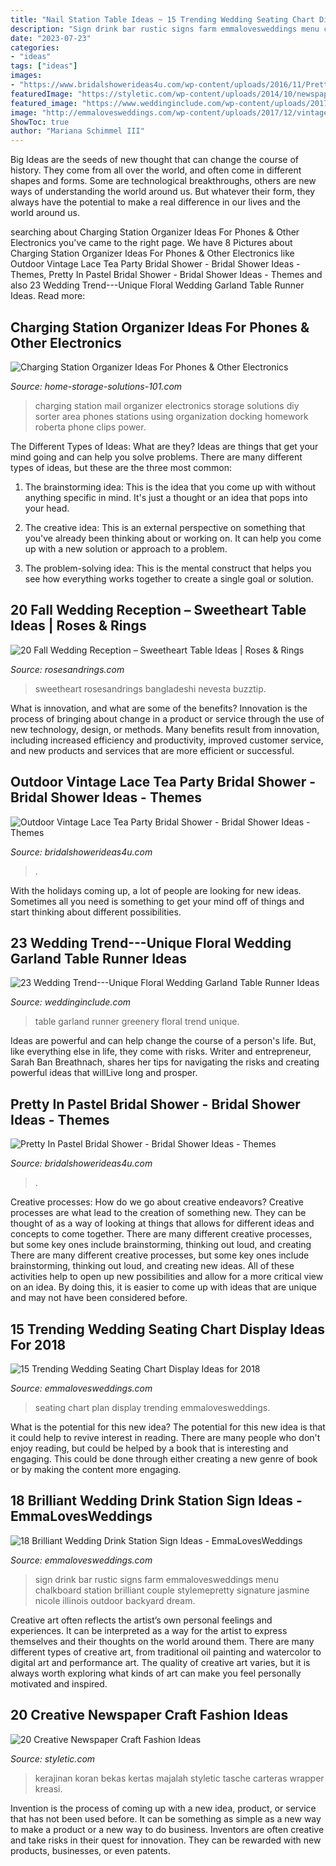 ```yaml
---
title: "Nail Station Table Ideas ~ 15 Trending Wedding Seating Chart Display Ideas For 2018"
description: "Sign drink bar rustic signs farm emmalovesweddings menu chalkboard station brilliant couple stylemepretty signature jasmine nicole illinois outdoor backyard dream"
date: "2023-07-23"
categories:
- "ideas"
tags: ["ideas"]
images:
- "https://www.bridalshowerideas4u.com/wp-content/uploads/2016/11/Pretty-In-Pastel-Bridal-Shower-Dessert-Table-600x800.jpeg"
featuredImage: "https://styletic.com/wp-content/uploads/2014/10/newspaper-craft-fashion-ideas/19-creative-newspaper-craft-fashion-ideas.jpg"
featured_image: "https://www.weddinginclude.com/wp-content/uploads/2017/10/greenery-wedding-table-garland.jpg"
image: "http://emmalovesweddings.com/wp-content/uploads/2017/12/vintage-wedding-seating-plan-ideas-with-gold-frames.jpg"
ShowToc: true
author: "Mariana Schimmel III"
---
```



Big Ideas are the seeds of new thought that can change the course of history. They come from all over the world, and often come in different shapes and forms. Some are technological breakthroughs, others are new ways of understanding the world around us. But whatever their form, they always have the potential to make a real difference in our lives and the world around us.

	

		
searching about Charging Station Organizer Ideas For Phones &amp; Other Electronics you've came to the right page. We have 8 Pictures about Charging Station Organizer Ideas For Phones &amp; Other Electronics like Outdoor Vintage Lace Tea Party Bridal Shower - Bridal Shower Ideas - Themes, Pretty In Pastel Bridal Shower - Bridal Shower Ideas - Themes and also 23 Wedding Trend---Unique Floral Wedding Garland Table Runner Ideas. Read more:
		
    
## Charging Station Organizer Ideas For Phones &amp; Other Electronics

<img loading=lazy src="https://www.home-storage-solutions-101.com/images/charging-station-electronics-roberta-c2-submission.jpg" onerror="this.onerror=null;this.src='https://tse1.mm.bing.net/th?id=OIP.3Xw1XbHl9Efst643Ipd3LwHaJ-&amp;pid=15.1';" alt="Charging Station Organizer Ideas For Phones &amp; Other Electronics">

_Source: home-storage-solutions-101.com_

>charging station mail organizer electronics storage solutions diy sorter area phones stations using organization docking homework roberta phone clips power. 

	

The Different Types of Ideas: What are they?
Ideas are things that get your mind going and can help you solve problems. There are many different types of ideas, but these are the three most common:
1. The brainstorming idea: This is the idea that you come up with without anything specific in mind. It's just a thought or an idea that pops into your head.

2. The creative idea: This is an external perspective on something that you've already been thinking about or working on. It can help you come up with a new solution or approach to a problem.

3. The problem-solving idea: This is the mental construct that helps you see how everything works together to create a single goal or solution.

    
## 20 Fall Wedding Reception – Sweetheart Table Ideas | Roses &amp; Rings

<img loading=lazy src="https://www.rosesandrings.com/wp-content/uploads/2018/01/rustic-burgundy-and-greenery-wedding-sweetheart-table-decor.jpg" onerror="this.onerror=null;this.src='https://tse4.mm.bing.net/th?id=OIP.N1cjw_7fPbCc29Whw0lX1AHaKX&amp;pid=15.1';" alt="20 Fall Wedding Reception – Sweetheart Table Ideas | Roses &amp; Rings">

_Source: rosesandrings.com_

>sweetheart rosesandrings bangladeshi nevesta buzztip. 

	

What is innovation, and what are some of the benefits?
Innovation is the process of bringing about change in a product or service through the use of new technology, design, or methods. Many benefits result from innovation, including increased efficiency and productivity, improved customer service, and new products and services that are more efficient or successful.

    
## Outdoor Vintage Lace Tea Party Bridal Shower - Bridal Shower Ideas - Themes

<img loading=lazy src="https://www.bridalshowerideas4u.com/wp-content/uploads/2016/04/Outdoor-Vintage-Lace-Tea-Party-Bridal-Shower-Drink-Table.jpg" onerror="this.onerror=null;this.src='https://tse2.mm.bing.net/th?id=OIP.uXfaeHeNeTAaz2OwuLKP-gHaK1&amp;pid=15.1';" alt="Outdoor Vintage Lace Tea Party Bridal Shower - Bridal Shower Ideas - Themes">

_Source: bridalshowerideas4u.com_

>. 

	

With the holidays coming up, a lot of people are looking for new ideas. Sometimes all you need is something to get your mind off of things and start thinking about different possibilities. 

    
## 23 Wedding Trend---Unique Floral Wedding Garland Table Runner Ideas

<img loading=lazy src="https://www.weddinginclude.com/wp-content/uploads/2017/10/greenery-wedding-table-garland.jpg" onerror="this.onerror=null;this.src='https://tse1.mm.bing.net/th?id=OIP.6Bhn4cKyuyuUkYE0O9ozogHaLJ&amp;pid=15.1';" alt="23 Wedding Trend---Unique Floral Wedding Garland Table Runner Ideas">

_Source: weddinginclude.com_

>table garland runner greenery floral trend unique. 

	

Ideas are powerful and can help change the course of a person's life. But, like everything else in life, they come with risks. Writer and entrepreneur, Sarah Ban Breathnach, shares her tips for navigating the risks and creating powerful ideas that willLive long and prosper.

    
## Pretty In Pastel Bridal Shower - Bridal Shower Ideas - Themes

<img loading=lazy src="https://www.bridalshowerideas4u.com/wp-content/uploads/2016/11/Pretty-In-Pastel-Bridal-Shower-Dessert-Table-600x800.jpeg" onerror="this.onerror=null;this.src='https://tse1.mm.bing.net/th?id=OIP.nqvVF2xpFP19DvJJigLRIAHaJ4&amp;pid=15.1';" alt="Pretty In Pastel Bridal Shower - Bridal Shower Ideas - Themes">

_Source: bridalshowerideas4u.com_

>. 

	

Creative processes: How do we go about creative endeavors?
Creative processes are what lead to the creation of something new. They can be thought of as a way of looking at things that allows for different ideas and concepts to come together. There are many different creative processes, but some key ones include brainstorming, thinking out loud, and creating 
There are many different creative processes, but some key ones include brainstorming, thinking out loud, and creating new ideas. All of these activities help to open up new possibilities and allow for a more critical view on an idea. By doing this, it is easier to come up with ideas that are unique and may not have been considered before.

    
## 15 Trending Wedding Seating Chart Display Ideas For 2018

<img loading=lazy src="http://emmalovesweddings.com/wp-content/uploads/2017/12/vintage-wedding-seating-plan-ideas-with-gold-frames.jpg" onerror="this.onerror=null;this.src='https://tse2.mm.bing.net/th?id=OIP.Gf0ztSNFotIrEUjEFJHf3gHaJ4&amp;pid=15.1';" alt="15 Trending Wedding Seating Chart Display Ideas for 2018">

_Source: emmalovesweddings.com_

>seating chart plan display trending emmalovesweddings. 

	

What is the potential for this new idea?
The potential for this new idea is that it could help to revive interest in reading. There are many people who don't enjoy reading, but could be helped by a book that is interesting and engaging. This could be done through either creating a new genre of book or by making the content more engaging.

    
## 18 Brilliant Wedding Drink Station Sign Ideas - EmmaLovesWeddings

<img loading=lazy src="http://emmalovesweddings.com/wp-content/uploads/2018/05/outdoor-rustic-chalkboard-wedding-bar-sign.jpg" onerror="this.onerror=null;this.src='https://tse4.mm.bing.net/th?id=OIP.cmkZ4TqolldSC-Ba1yGxbgHaLH&amp;pid=15.1';" alt="18 Brilliant Wedding Drink Station Sign Ideas - EmmaLovesWeddings">

_Source: emmalovesweddings.com_

>sign drink bar rustic signs farm emmalovesweddings menu chalkboard station brilliant couple stylemepretty signature jasmine nicole illinois outdoor backyard dream. 

	

Creative art often reflects the artist’s own personal feelings and experiences. It can be interpreted as a way for the artist to express themselves and their thoughts on the world around them. There are many different types of creative art, from traditional oil painting and watercolor to digital art and performance art. The quality of creative art varies, but it is always worth exploring what kinds of art can make you feel personally motivated and inspired.

    
## 20 Creative Newspaper Craft Fashion Ideas

<img loading=lazy src="https://styletic.com/wp-content/uploads/2014/10/newspaper-craft-fashion-ideas/19-creative-newspaper-craft-fashion-ideas.jpg" onerror="this.onerror=null;this.src='https://tse3.mm.bing.net/th?id=OIP.cZl0NKbrOWcZj5rdYlbSJwHaJ4&amp;pid=15.1';" alt="20 Creative Newspaper Craft Fashion Ideas">

_Source: styletic.com_

>kerajinan koran bekas kertas majalah styletic tasche carteras wrapper kreasi. 

	

Invention is the process of coming up with a new idea, product, or service that has not been used before. It can be something as simple as a new way to make a product or a new way to do business. Inventors are often creative and take risks in their quest for innovation. They can be rewarded with new products, businesses, or even patents.

